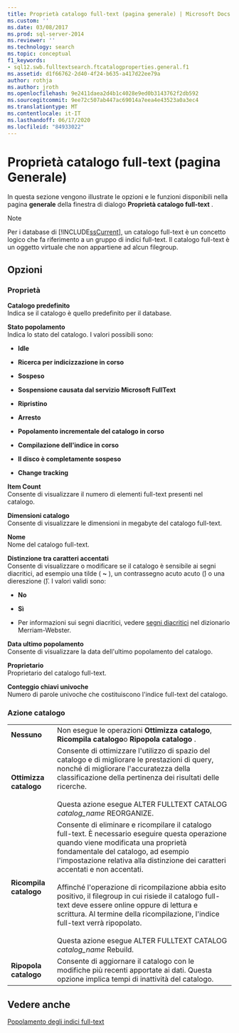 ```yaml
---
title: Proprietà catalogo full-text (pagina generale) | Microsoft Docs
ms.custom: ''
ms.date: 03/08/2017
ms.prod: sql-server-2014
ms.reviewer: ''
ms.technology: search
ms.topic: conceptual
f1_keywords:
- sql12.swb.fulltextsearch.ftcatalogproperties.general.f1
ms.assetid: d1f66762-2d40-4f24-b635-a417d22ee79a
author: rothja
ms.author: jroth
ms.openlocfilehash: 9e2411daea2d4b1c4028e9ed0b3143762f2db592
ms.sourcegitcommit: 9ee72c507ab447ac69014a7eea4e43523a0a3ec4
ms.translationtype: MT
ms.contentlocale: it-IT
ms.lasthandoff: 06/17/2020
ms.locfileid: "84933022"
---
```

# <a name="full-text-catalog-properties-general-page"></a>Proprietà catalogo full-text (pagina Generale)
  In questa sezione vengono illustrate le opzioni e le funzioni disponibili nella pagina **generale** della finestra di dialogo **Proprietà catalogo full-text** .  
  
> [!NOTE]  
>  Per i database di [!INCLUDE[ssCurrent](../includes/sscurrent-md.md)], un catalogo full-text è un concetto logico che fa riferimento a un gruppo di indici full-text. Il catalogo full-text è un oggetto virtuale che non appartiene ad alcun filegroup.  
  
## <a name="options"></a>Opzioni  
  
### <a name="properties"></a>Proprietà  
 **Catalogo predefinito**  
 Indica se il catalogo è quello predefinito per il database.  
  
 **Stato popolamento**  
 Indica lo stato del catalogo. I valori possibili sono:  
  
-   **Idle**  
  
-   **Ricerca per indicizzazione in corso**  
  
-   **Sospeso**  
  
-   **Sospensione causata dal servizio Microsoft FullText**  
  
-   **Ripristino**  
  
-   **Arresto**  
  
-   **Popolamento incrementale del catalogo in corso**  
  
-   **Compilazione dell'indice in corso**  
  
-   **Il disco è completamente sospeso**  
  
-   **Change tracking**  
  
 **Item Count**  
 Consente di visualizzare il numero di elementi full-text presenti nel catalogo.  
  
 **Dimensioni catalogo**  
 Consente di visualizzare le dimensioni in megabyte del catalogo full-text.  
  
 **Nome**  
 Nome del catalogo full-text.  
  
 **Distinzione tra caratteri accentati**  
 Consente di visualizzare o modificare se il catalogo è sensibile ai segni diacritici, ad esempio una tilde ( **~** ), un contrassegno acuto acuto (**́**) o una diereszione (**̈**). I valori validi sono:  
  
-   **No**  
  
-   **Sì**  
  
-   Per informazioni sui segni diacritici, vedere [segni diacritici](https://www.merriam-webster.com/dictionary/diacritic) nel dizionario Merriam-Webster.  
  
 **Data ultimo popolamento**  
 Consente di visualizzare la data dell'ultimo popolamento del catalogo.  
  
 **Proprietario**  
 Proprietario del catalogo full-text.  
  
 **Conteggio chiavi univoche**  
 Numero di parole univoche che costituiscono l'indice full-text del catalogo.  
  
### <a name="catalog-action"></a>Azione catalogo  
  
|||  
|-|-|  
|**Nessuno**|Non esegue le operazioni **Ottimizza catalogo**, **Ricompila catalogo**o **Ripopola catalogo** .|  
|**Ottimizza catalogo**|Consente di ottimizzare l'utilizzo di spazio del catalogo e di migliorare le prestazioni di query, nonché di migliorare l'accuratezza della classificazione della pertinenza dei risultati delle ricerche.<br /><br /> Questa azione esegue ALTER FULLTEXT CATALOG *catalog_name* REORGANIZE.|  
|**Ricompila catalogo**|Consente di eliminare e ricompilare il catalogo full-text. È necessario eseguire questa operazione quando viene modificata una proprietà fondamentale del catalogo, ad esempio l'impostazione relativa alla distinzione dei caratteri accentati e non accentati.<br /><br /> Affinché l'operazione di ricompilazione abbia esito positivo, il filegroup in cui risiede il catalogo full-text deve essere online oppure di lettura e scrittura. Al termine della ricompilazione, l'indice full-text verrà ripopolato.<br /><br /> Questa azione esegue ALTER FULLTEXT CATALOG *catalog_name* Rebuild.|  
|**Ripopola catalogo**|Consente di aggiornare il catalogo con le modifiche più recenti apportate ai dati. Questa opzione implica tempi di inattività del catalogo.|  
  
## <a name="see-also"></a>Vedere anche  
 [Popolamento degli indici full-text](../relational-databases/indexes/indexes.md)  
  
  
